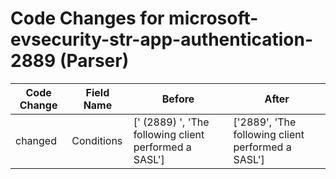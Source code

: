 # Code Changes for microsoft-evsecurity-str-app-authentication-2889 (Parser)

| Code Change | Field Name | Before | After |
|-------------|------------|--------|-------|
| changed | Conditions | [' (2889) ', 'The following client performed a SASL'] | ['2889', 'The following client performed a SASL'] |